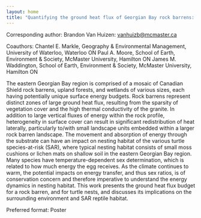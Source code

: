 ```yaml
---
layout: home
title: "Quantifying the ground heat flux of Georgian Bay rock barrens: Implications for the thermal regime of rock barrens and species at risk nesting habitat in Georgian Bay"
---
```



Corresponding author: Brandon Van Huizen: vanhuizb@mcmaster.ca

Coauthors: Chantel E. Markle, Geography & Environmental Management, University of Waterloo, Waterloo ON
 Paul A. Moore, School of Earth, Environment & Society, McMaster University, Hamilton ON
 James M. Waddington, School of Earth, Environment & Society, McMaster University, Hamilton ON 

The eastern Georgian Bay region is comprised of a mosaic of Canadian Shield rock barrens, upland forests, and wetlands of various sizes, each having potentially unique surface energy budgets. Rock barrens represent distinct zones of large ground heat flux, resulting from the sparsity of vegetation cover and the high thermal conductivity of the granite. In addition to large vertical fluxes of energy within the rock profile, heterogeneity in surface cover can result in significant redistribution of heat laterally, particularly to/with small landscape units embedded within a larger rock barren landscape. The movement and absorption of energy through the substrate can have an impact on nesting habitat of the various turtle species-at-risk (SAR), where typical nesting habitat consists of small moss cushions or lichen mats on shallow soil in the eastern Georgian Bay region. Many species have temperature-dependent sex determination, which is related to how much energy the egg receives. As the climate continues to warm, the potential impacts on energy transfer, and thus sex ratios, is of conservation concern and therefore imperative to understand the energy dynamics in nesting habitat. This work presents the ground heat flux budget for a rock barren, and for turtle nests, and discusses its implications on the surrounding environment and SAR reptile habitat.

Preferred format: Poster
